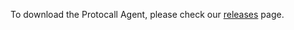 To download the Protocall Agent, please check our [releases](https://github.com/ProtocallDev/protocall/releases) page.
